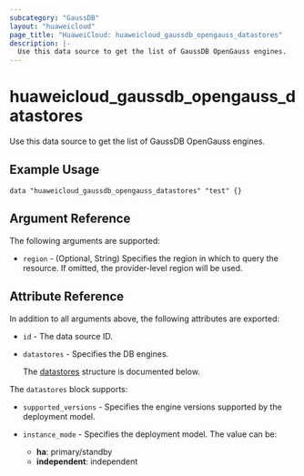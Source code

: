 ```yaml
---
subcategory: "GaussDB"
layout: "huaweicloud"
page_title: "HuaweiCloud: huaweicloud_gaussdb_opengauss_datastores"
description: |-
  Use this data source to get the list of GaussDB OpenGauss engines.
---
```


# huaweicloud_gaussdb_opengauss_datastores

Use this data source to get the list of GaussDB OpenGauss engines.

## Example Usage

```hcl
data "huaweicloud_gaussdb_opengauss_datastores" "test" {}
```

## Argument Reference

The following arguments are supported:

* `region` - (Optional, String) Specifies the region in which to query the resource.
  If omitted, the provider-level region will be used.

## Attribute Reference

In addition to all arguments above, the following attributes are exported:

* `id` - The data source ID.

* `datastores` - Specifies the  DB engines.

  The [datastores](#datastores_struct) structure is documented below.

<a name="datastores_struct"></a>
The `datastores` block supports:

* `supported_versions` - Specifies the engine versions supported by the deployment model.

* `instance_mode` - Specifies the deployment model.
  The value can be:
  + **ha**: primary/standby
  + **independent**: independent
